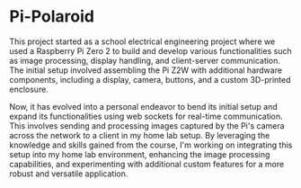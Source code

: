 # Pi-Polaroid

This project started as a school electrical engineering project where we used a Raspberry Pi Zero 2 to build and develop various functionalities such as image processing, display handling, and client-server communication. The initial setup involved assembling the Pi Z2W with additional hardware components, including a display, camera, buttons, and a custom 3D-printed enclosure. 

Now, it has evolved into a personal endeavor to bend its initial setup and expand its functionalities using web sockets for real-time communication. This involves sending and processing images captured by the Pi's camera across the network to a client in my home lab setup. By leveraging the knowledge and skills gained from the course, I'm working on integrating this setup into my home lab environment, enhancing the image processing capabilities, and experimenting with additional custom features for a more robust and versatile application.
